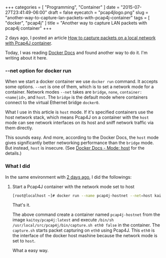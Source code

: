 +++
categories = [ "Programming", "Container" ]
date = "2015-07-27T23:41:49-06:00"
draft = false
eyecatch = "pcap4jlogo.png"
slug = "another-way-to-capture-lan-packets-with-pcap4j-container"
tags = [ "docker", "pcap4j" ]
title = "Another way to capture LAN packets with pcap4j container"
+++

2 days ago, I posted an article [How to capture packets on a local network with Pcap4J container](https://www.kaitoy.xyz/2015/07/25/how-to-capture-packets-on-a-local-network-with-pcap4j-container/).

Today, I was reading [Docker Docs](https://docs.docker.com/reference/run/#network-settings) and found another way to do it.
I'm writing about it here.

### --net option for docker run

When we start a docker container we use `docker run` command. It accepts some options.
`--net` is one of them, which is to set a network mode for a container.
Network modes `--net` takes are `bridge`, `none`, `container:<name|id>`, and `host`.
The `bridge` is the default mode where containers connect to the virtual Ethernet bridge `docker0`.

What I use in this article is `host` mode. If it's specified containers use the host network stack,
which means Pcap4J on a container with the `host` mode can see network interfaces on its host and sniff network traffic via them directly.

This sounds easy. And more, according to the Docker Docs, the `host` mode gives significantly better networking performance than the `bridge` mode. But instead, `host` is insecure. (See [Docker Docs - Mode: host](https://docs.docker.com/reference/run/#mode-host) for the details.)

### What I did

In the same environment with [2 days ago](https://www.kaitoy.xyz/2015/07/25/how-to-capture-packets-on-a-local-network-with-pcap4j-container/#what-i-did:a3622224f79a64f15ba6f2b66e1010d9), I did the followings:

1. Start a Pcap4J container with the network mode set to host

      ```sh
      [root@localhost ~]# docker run --name pcap4j-hostnet --net=host kaitoy/pcap4j:latest
      ```

      That's it.
      
      The above command create a container named `pcap4j-hostnet` from the image `kaitoy/pcap4j:latest` and execute `/bin/sh /usr/local/src/pcap4j/bin/capture.sh eth0 false` in the container.
      The `capture.sh` starts packet capturing on `eth0` using Pcap4J.
      This `eth0` is the interface of the docker host mashine because the network mode is set to `host`.

      What a easy way.
